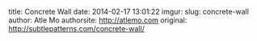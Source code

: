 title: Concrete Wall
date: 2014-02-17 13:01:22
imgur: 
slug: concrete-wall
author: Atle Mo
authorsite: http://atlemo.com
original: http://subtlepatterns.com/concrete-wall/
